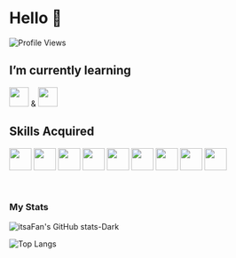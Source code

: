 # Hello  👋
![Profile Views](https://komarev.com/ghpvc/?username=itsaFan&color=orange)

## I’m currently learning 
<img src="https://cdn.jsdelivr.net/gh/devicons/devicon/icons/nextjs/nextjs-original.svg" width="35"
                height="35" /> & <img src="https://cdn.jsdelivr.net/gh/devicons/devicon/icons/nodejs/nodejs-original.svg" width="35"
                height="35" />
          

          

## Skills Acquired
<p align="left">
<img src="https://cdn.jsdelivr.net/gh/devicons/devicon/icons/html5/html5-original.svg" width="40"
                height="40" />
<img src="https://cdn.jsdelivr.net/gh/devicons/devicon/icons/css3/css3-original.svg" width="40"
                height="40" />
<img src="https://cdn.jsdelivr.net/gh/devicons/devicon/icons/javascript/javascript-original.svg" width="40"
                height="40" />
<img src="https://cdn.jsdelivr.net/gh/devicons/devicon/icons/java/java-original.svg" width="40"
                height="40" />
<img src="https://cdn.jsdelivr.net/gh/devicons/devicon/icons/bootstrap/bootstrap-original.svg" width="40"
                height="40" />
<img src="https://cdn.jsdelivr.net/gh/devicons/devicon/icons/angularjs/angularjs-original.svg" width="40"
                height="40" />
<img src="https://cdn.jsdelivr.net/gh/devicons/devicon/icons/react/react-original.svg" width="40"
                height="40" />
<img src="https://cdn.jsdelivr.net/gh/devicons/devicon/icons/mysql/mysql-original.svg" width="40"
                height="40" />
<img src="https://cdn.jsdelivr.net/gh/devicons/devicon/icons/spring/spring-original.svg" width="40"
                height="40" />
</p>
<br>

### My Stats
![itsaFan's GitHub stats-Dark](https://github-readme-stats.vercel.app/api?username=itsaFan&show_icons=true&theme=dark#gh-dark-mode-only)

![Top Langs](https://github-readme-stats.vercel.app/api/top-langs/?username=itsaFan&layout=compact&theme=dracula)

<!--
**itsaFan/itsaFan** is a ✨ _special_ ✨ repository because its `README.md` (this file) appears on your GitHub profile.

Here are some ideas to get you started:

- 🔭 I’m currently working on ...
- 🌱 I’m currently learning ...
- 👯 I’m looking to collaborate on ...
- 🤔 I’m looking for help with ...
- 💬 Ask me about ...
- 📫 How to reach me: ...
- 😄 Pronouns: ...
- ⚡ Fun fact: ...
-->
